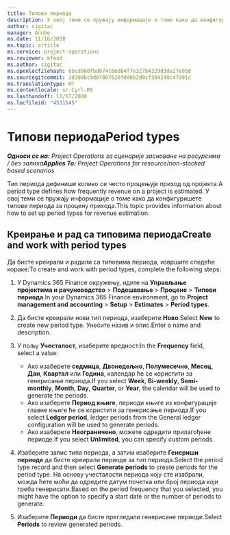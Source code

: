 ```yaml
---
title: Типови периода
description: У овој теми се пружају информације о томе како да конфигуришете типове периода за процену прихода.
author: sigitac
manager: Annbe
ms.date: 11/16/2020
ms.topic: article
ms.service: project-operations
ms.reviewer: kfend
ms.author: sigitac
ms.openlocfilehash: 6bcd988fbd074c66d64f7e327b4329d3de27e950
ms.sourcegitcommit: 2d399bc9d07807626f0d6b2d0cf304240c47591c
ms.translationtype: HT
ms.contentlocale: sr-Cyrl-RS
ms.lasthandoff: 11/17/2020
ms.locfileid: "4531545"
---
```

# <a name="period-types"></a><span data-ttu-id="295b2-103">Типови периода</span><span class="sxs-lookup"><span data-stu-id="295b2-103">Period types</span></span>

<span data-ttu-id="295b2-104">_**Односи се на:** Project Operations за сценарије засноване на ресурсима / без залиха_</span><span class="sxs-lookup"><span data-stu-id="295b2-104">_**Applies To:** Project Operations for resource/non-stocked based scenarios_</span></span>

<span data-ttu-id="295b2-105">Тип периода дефинише колико се често процењује приход од пројекта.</span><span class="sxs-lookup"><span data-stu-id="295b2-105">A period type defines how frequently revenue on a project is estimated.</span></span> <span data-ttu-id="295b2-106">У овој теми се пружају информације о томе како да конфигуришете типове периода за процену прихода.</span><span class="sxs-lookup"><span data-stu-id="295b2-106">This topic provides information about how to set up period types for revenue estimation.</span></span> 

## <a name="create-and-work-with-period-types"></a><span data-ttu-id="295b2-107">Креирање и рад са типовима периода</span><span class="sxs-lookup"><span data-stu-id="295b2-107">Create and work with period types</span></span>
<span data-ttu-id="295b2-108">Да бисте креирали и радили са типовима периода, извршите следеће кораке:</span><span class="sxs-lookup"><span data-stu-id="295b2-108">To create and work with period types, complete the following steps:</span></span>

1. <span data-ttu-id="295b2-109">У Dynamics 365 Finance окружењу, идите на **Управљање пројектима и рачуноводство** > **Подешавање** > **Процене** > **Типови периода**.</span><span class="sxs-lookup"><span data-stu-id="295b2-109">In your Dynamics 365 Finance environment, go to **Project management and accounting** > **Setup** > **Estimates** > **Period types**.</span></span>
2. <span data-ttu-id="295b2-110">Да бисте креирали нови тип периода, изаберите **Ново**.</span><span class="sxs-lookup"><span data-stu-id="295b2-110">Select **New** to create new period type.</span></span> <span data-ttu-id="295b2-111">Унесите назив и опис.</span><span class="sxs-lookup"><span data-stu-id="295b2-111">Enter a name and description.</span></span>
3. <span data-ttu-id="295b2-112">У пољу **Учесталост**, изаберите вредност:</span><span class="sxs-lookup"><span data-stu-id="295b2-112">In the **Frequency** field, select a value:</span></span>

    - <span data-ttu-id="295b2-113">Ако изаберете **седмица**, **Двонедељно**, **Полумесечно**, **Месец**, **Дан**, **Квартал** или **Година**, календар ће се користити за генерисање периода.</span><span class="sxs-lookup"><span data-stu-id="295b2-113">If you select **Week**, **Bi-weekly**, **Semi-monthly**, **Month**, **Day**, **Quarter**, or **Year**, the calendar will be used to generate the periods.</span></span> 
    - <span data-ttu-id="295b2-114">Ако изаберете **Период књиге**, периоди књиге из конфигурације главне књиге ће се користити за генерисање периода.</span><span class="sxs-lookup"><span data-stu-id="295b2-114">If you select **Ledger period**, ledger periods from the General ledger configuration will be used to generate periods.</span></span>
    - <span data-ttu-id="295b2-115">Ако изаберете **Неограничено**, можете одредити прилагођене периоде.</span><span class="sxs-lookup"><span data-stu-id="295b2-115">If you select **Unlimited**, you can specify custom periods.</span></span>
4. <span data-ttu-id="295b2-116">Изаберите запис типа периода, а затим изаберите **Генериши периоде** да бисте креирали периоде за тип периода.</span><span class="sxs-lookup"><span data-stu-id="295b2-116">Select the period type record and then select **Generate periods** to create periods for the period type.</span></span> <span data-ttu-id="295b2-117">На основу учесталости периода коју сте изабрали, можда ћете моћи да одредите датум почетка или број периода који треба генерисати.</span><span class="sxs-lookup"><span data-stu-id="295b2-117">Based on the period frequency that you selected, you might have the option to specify a start date or the number of periods to generate.</span></span>
5. <span data-ttu-id="295b2-118">Изаберите **Периоди** да бисте прегледали генерисане периоде.</span><span class="sxs-lookup"><span data-stu-id="295b2-118">Select **Periods** to review generated periods.</span></span>

